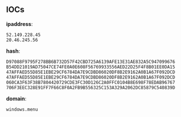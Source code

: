 
## IOCs

__ipaddress__:

```text
52.149.228.45
20.46.245.56
```
__hash__:

```text
D97088F9795F278BB6B732D57F42CBD725A6139AFE13E31AE832A5C947099676
B54DD21019AD75047CE74FE0A0E608F56769933556AED22D25F4F8B01EE0DA15
47AFFAED55D85E1EBE29CF6784DA7E9CDBD86020DF8B2E9162A0B1A67F092DCD
47AFFAED55D85E1EBE29CF6784DA7E9CDBD86020DF8B2E9162A0B1A67F092DCD
060CA3F63F38B7804420729CDE3FC30D126C2A0FFC0104B8E698F78EDAB96767
706F3EEC328E91FF7F66C8F0A2FB9B556325C153A329A2062DC85879C540839D
```
__domain__:

```text
windows.menu
```